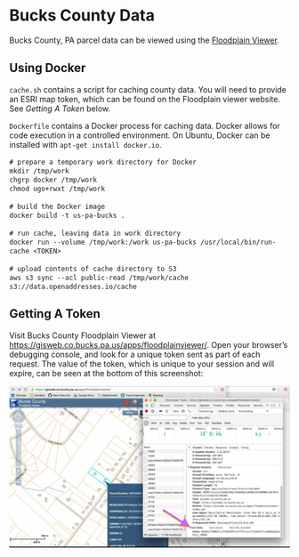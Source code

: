 Bucks County Data
====

Bucks County, PA parcel data can be viewed using the
[Floodplain Viewer](https://gisweb.co.bucks.pa.us/apps/floodplainviewer/).

Using Docker
----

`cache.sh` contains a script for caching county data. You will need to provide
an ESRI map token, which can be found on the Floodplain viewer website. See
_Getting A Token_ below.

`Dockerfile` contains a Docker process for caching data. Docker allows for code
execution in a controlled environment. On Ubuntu, Docker can be installed with
`apt-get install docker.io`.

    # prepare a temporary work directory for Docker
    mkdir /tmp/work
    chgrp docker /tmp/work
    chmod ugo+rwxt /tmp/work

    # build the Docker image
    docker build -t us-pa-bucks .

    # run cache, leaving data in work directory
    docker run --volume /tmp/work:/work us-pa-bucks /usr/local/bin/run-cache <TOKEN>

    # upload contents of cache directory to S3
    aws s3 sync --acl public-read /tmp/work/cache s3://data.openaddresses.io/cache

Getting A Token
----

Visit Bucks County Floodplain Viewer at
https://gisweb.co.bucks.pa.us/apps/floodplainviewer/. Open your browser’s
debugging console, and look for a unique token sent as part of each request. The
value of the token, which is unique to your session and will expire, can be seen
at the bottom of this screenshot:

![Floodplain Viewer](viewer.jpg)
